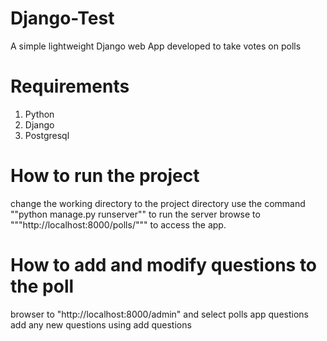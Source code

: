 # Django-Test
A simple lightweight Django web App developed to take votes on polls
# Requirements
1. Python 
2. Django
3. Postgresql
# How to run the project
change the working directory to the project directory
use the command ""python manage.py runserver"" to run the server
browse to """http://localhost:8000/polls/""" to access the app.

# How to add and modify questions to the poll
browser to "http://localhost:8000/admin" and select polls app questions
add any new questions using add questions
